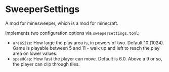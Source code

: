 # SweeperSettings

A mod for minesweeper, which is a mod for minecraft.

Implements two configuration options via `sweepersettings.toml`:

 - `areaSize`: How large the play area is, in powers of two. Default 10 (1024). Game is playable between 5 and 11 - walk up and left to reach the play area on lower values.
 - `speedCap`: How fast the player can move. Default is 6.0. Above a 9 or so, the player can clip through tiles.
